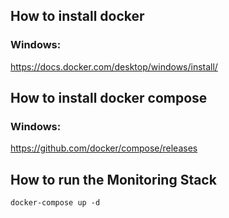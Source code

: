 ## How to install docker
### Windows:
https://docs.docker.com/desktop/windows/install/

## How to install docker compose
### Windows:
https://github.com/docker/compose/releases

## How to run the Monitoring Stack
```docker-compose up -d```
